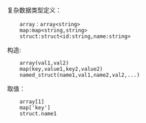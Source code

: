 复杂数据类型定义：
~~~
    array：array<string>
    map:map<string,string>
    struct:struct<id:string,name:string>
~~~

构造:
~~~
    array(val1,val2)
    map(key,value1,key2,value2)
    named_struct(name1,val1,name2,val2,...)
~~~

取值：
~~~
    array[1]
    map['key']
    struct.name1
~~~
